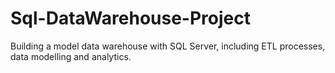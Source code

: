 # Sql-DataWarehouse-Project
Building a model data warehouse with SQL Server, including ETL processes, data modelling and analytics.
